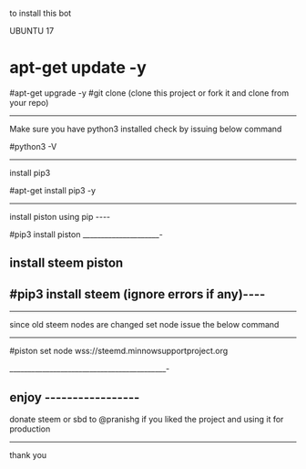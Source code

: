 to install this bot 

UBUNTU 17 

# apt-get update -y 
#apt-get upgrade -y 
#git clone (clone this project or fork it and clone from your repo)
_____________________________________
Make sure you have python3 installed  check by issuing below command 

#python3 -V

__________________________________________________________________________
install pip3

#apt-get install pip3 -y

________________________________________________________________
install piston using pip ----


#pip3 install piston 
_____________________-


install steem piston 
----

#pip3 install steem   (ignore errors if any)----
----


____________________________________________________________________________________________
since old steem nodes are changed set node  issue the below command 

----


#piston set node wss://steemd.minnowsupportproject.org

___________________________________________-


enjoy  -----------------
--------------------------------------------------


donate steem or sbd to @pranishg if you liked the project and using it for production 

----------------

thank you 



